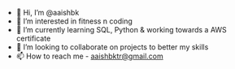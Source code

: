 - 👋 Hi, I’m @aaishbk
- 👀 I’m interested in fitness n coding
- 🌱 I’m currently learning SQL, Python & working towards a AWS certificate
- 💞️ I’m looking to collaborate on projects to better my skills
- 📫 How to reach me - aaishbktr@gmail.com

<!---
aaishbk/aaishbk is a ✨ special ✨ repository because its `README.md` (this file) appears on your GitHub profile.
You can click the Preview link to take a look at your changes.
--->
